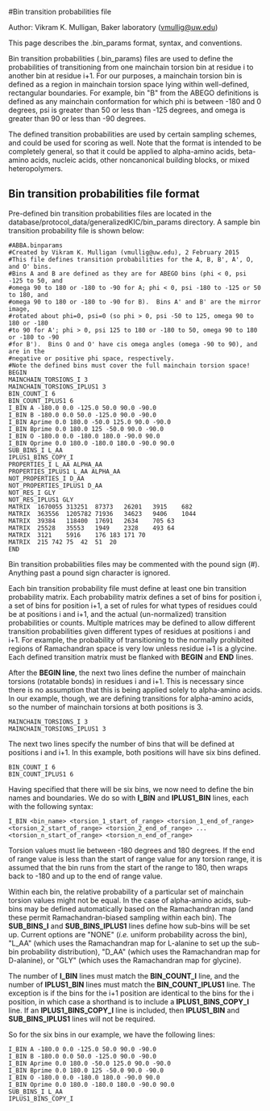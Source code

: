 #Bin transition probabilities file

Author: Vikram K. Mulligan, Baker laboratory (vmullig@uw.edu)

This page describes the .bin_params format, syntax, and conventions.

Bin transition probabilities (.bin_params) files are used to define the probabilities of transitioning from one mainchain torsion bin at residue i to another bin at residue i+1.  For our purposes, a mainchain torsion bin is defined as a region in mainchain torsion space lying within well-defined, rectangular boundaries.  For example, bin "B" from the ABEGO definitions is defined as any mainchain conformation for which phi is between -180 and 0 degrees, psi is greater than 50 or less than -125 degrees, and omega is greater than 90 or less than -90 degrees.

The defined transition probabilities are used by certain sampling schemes, and could be used for scoring as well.  Note that the format is intended to be completely general, so that it could be applied to alpha-amino acids, beta-amino acids, nucleic acids, other noncanonical building blocks, or mixed heteropolymers.

## Bin transition probabilities file format

Pre-defined bin transition probabilities files are located in the database/protocol_data/generalizedKIC/bin_params directory.  A sample bin transition probability file is shown below:

```
#ABBA.binparams
#Created by Vikram K. Mulligan (vmullig@uw.edu), 2 February 2015
#This file defines transition probabilities for the A, B, B', A', O, and O' bins.
#Bins A and B are defined as they are for ABEGO bins (phi < 0, psi -125 to 50, and
#omega 90 to 180 or -180 to -90 for A; phi < 0, psi -180 to -125 or 50 to 180, and
#omega 90 to 180 or -180 to -90 for B).  Bins A' and B' are the mirror image,
#rotated about phi=0, psi=0 (so phi > 0, psi -50 to 125, omega 90 to 180 or -180
#to 90 for A'; phi > 0, psi 125 to 180 or -180 to 50, omega 90 to 180 or -180 to -90
#for B').  Bins O and O' have cis omega angles (omega -90 to 90), and are in the
#negative or positive phi space, respectively.
#Note the defined bins must cover the full mainchain torsion space!
BEGIN
MAINCHAIN_TORSIONS_I 3
MAINCHAIN_TORSIONS_IPLUS1 3
BIN_COUNT_I 6
BIN_COUNT_IPLUS1 6
I_BIN A -180.0 0.0 -125.0 50.0 90.0 -90.0
I_BIN B -180.0 0.0 50.0 -125.0 90.0 -90.0
I_BIN Aprime 0.0 180.0 -50.0 125.0 90.0 -90.0
I_BIN Bprime 0.0 180.0 125 -50.0 90.0 -90.0
I_BIN O -180.0 0.0 -180.0 180.0 -90.0 90.0
I_BIN Oprime 0.0 180.0 -180.0 180.0 -90.0 90.0
SUB_BINS_I L_AA
IPLUS1_BINS_COPY_I
PROPERTIES_I L_AA ALPHA_AA
PROPERTIES_IPLUS1 L_AA ALPHA_AA
NOT_PROPERTIES_I D_AA
NOT_PROPERTIES_IPLUS1 D_AA
NOT_RES_I GLY
NOT_RES_IPLUS1 GLY
MATRIX	1670055	313251	87373	26201	3915	682
MATRIX	363556	1205782	71936	34623	9406	1044
MATRIX	39384	118400	17691	2634	705	63
MATRIX	25528	35553	1949	2328	493	64
MATRIX	3121	5916	176	183	171	70
MATRIX	215	742	75	42	51	20
END
```

Bin transition probabilities files may be commented with the pound sign (#).  Anything past a pound sign character is ignored.

Each bin transition probability file must define at least one bin transition probability matrix.  Each probability matrix defines a set of bins for position i, a set of bins for position i+1, a set of rules for what types of residues could be at positions i and i+1, and the actual (un-normalized) transition probabilities or counts.  Multiple matrices may be defined to allow different transition probabilities given different types of residues at positions i and i+1.  For example, the probability of transitioning to the normally prohibited regions of Ramachandran space is very low unless residue i+1 is a glycine.  Each defined transition matrix must be flanked with <b>BEGIN</b> and <b>END</b> lines.

After the <b>BEGIN line</b>, the next two lines define the number of mainchain torsions (rotatable bonds) in residues i and i+1.  This is necessary since there is no assumption that this is being applied solely to alpha-amino acids.  In our example, though, we are defining transitions for alpha-amino acids, so the number of mainchain torsions at both positions is 3.

```
MAINCHAIN_TORSIONS_I 3
MAINCHAIN_TORSIONS_IPLUS1 3
```

The next two lines specify the number of bins that will be defined at positions i and i+1.  In this example, both positions will have six bins defined.

```
BIN_COUNT_I 6
BIN_COUNT_IPLUS1 6
```

Having specified that there will be six bins, we now need to define the bin names and boundaries.  We do so with <b>I_BIN</b> and <b>IPLUS1_BIN</b> lines, each with the following syntax:

```
I_BIN <bin_name> <torsion_1_start_of_range> <torsion_1_end_of_range> <torsion_2_start_of_range> <torsion_2_end_of_range> ... <torsion_n_start_of_range> <torsion_n_end_of_range>
```

Torsion values must lie between -180 degrees and 180 degrees.  If the end of range value is less than the start of range value for any torsion range, it is assumed that the bin runs from the start of the range to 180, then wraps back to -180 and up to the end of range value.

Within each bin, the relative probability of a particular set of mainchain torsion values might not be equal.  In the case of alpha-amino acids, sub-bins may be defined automatically based on the Ramachandran map (and these permit Ramachandran-biased sampling within each bin).  The <b>SUB_BINS_I</b> and <b>SUB_BINS_IPLUS1</b> lines define how sub-bins will be set up.  Current options are "NONE" (<i>i.e.</i> uniform probability across the bin), "L_AA" (which uses the Ramachandran map for L-alanine to set up the sub-bin probability distribution), "D_AA" (which uses the Ramachandran map for D-alanine), or "GLY" (which uses the Ramachandran map for glycine).

The number of <b>I_BIN</b> lines must match the <b>BIN_COUNT_I</b> line, and the number of <b>IPLUS1_BIN</b> lines must match the <b>BIN_COUNT_IPLUS1</b> line.  The exception is if the bins for the i+1 position are identical to the bins for the i position, in which case a shorthand is to include a <b>IPLUS1_BINS_COPY_I</b> line.  If an <b>IPLUS1_BINS_COPY_I</b> line is included, then <b>IPLUS1_BIN</b> and <b>SUB_BINS_IPLUS1</b> lines will not be required.

So for the six bins in our example, we have the following lines:

```
I_BIN A -180.0 0.0 -125.0 50.0 90.0 -90.0
I_BIN B -180.0 0.0 50.0 -125.0 90.0 -90.0
I_BIN Aprime 0.0 180.0 -50.0 125.0 90.0 -90.0
I_BIN Bprime 0.0 180.0 125 -50.0 90.0 -90.0
I_BIN O -180.0 0.0 -180.0 180.0 -90.0 90.0
I_BIN Oprime 0.0 180.0 -180.0 180.0 -90.0 90.0
SUB_BINS_I L_AA
IPLUS1_BINS_COPY_I
```